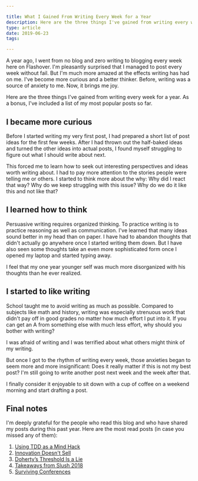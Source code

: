 ```yaml
---

title: What I Gained From Writing Every Week for a Year
description: Here are the three things I've gained from writing every week for a year. As a bonus, I've included a list of my most popular posts so far.
type: article
date: 2019-06-23
tags:

---
```


A year ago, I went from no blog and zero writing to blogging every week here on Flashover. I'm pleasantly surprised that I managed to post every week without fail. But I'm much more amazed at the effects writing has had on me. I've become more curious and a better thinker. Before, writing was a source of anxiety to me. Now, it brings me joy.

Here are the three things I've gained from writing every week for a year. As a bonus, I've included a list of my most popular posts so far.

## I became more curious

Before I started writing my very first post, I had prepared a short list of post ideas for the first few weeks. After I had thrown out the half-baked ideas and turned the other ideas into actual posts, I found myself struggling to figure out what I should write about next.

This forced me to learn how to seek out interesting perspectives and ideas worth writing about. I had to pay more attention to the stories people were telling me or others. I started to think more about the why: Why did I react that way? Why do we keep struggling with this issue? Why do we do it like this and not like that?

## I learned how to think

Persuasive writing requires organized thinking. To practice writing is to practice reasoning as well as communication. I've learned that many ideas sound better in my head than on paper. I have had to abandon thoughts that didn't actually go anywhere once I started writing them down. But I have also seen some thoughts take an even more sophisticated form once I opened my laptop and started typing away.

I feel that my one year younger self was much more disorganized with his thoughts than he ever realized.

## I started to like writing

School taught me to avoid writing as much as possible. Compared to subjects like math and history, writing was especially strenuous work that didn't pay off in good grades no matter how much effort I put into it. If you can get an A from something else with much less effort, why should you bother with writing?

I was afraid of writing and I was terrified about what others might think of my writing.

But once I got to the rhythm of writing every week, those anxieties began to seem more and more insignificant: Does it really matter if this is not my best post? I'm still going to write another post next week and the week after that.

I finally consider it enjoyable to sit down with a cup of coffee on a weekend morning and start drafting a post.

## Final notes

I'm deeply grateful for the people who read this blog and who have shared my posts during this past year. Here are the most read posts (in case you missed any of them):

1. [Using TDD as a Mind Hack](https://www.flashover.blog/posts/using-tdd-as-a-mind-hack/)
2. [Innovation Doesn't Sell](https://www.flashover.blog/posts/innovation-doesn-t-sell/)
3. [Doherty’s Threshold Is a Lie](https://www.flashover.blog/posts/dohertys-threshold-is-a-lie/)
4. [Takeaways from Slush 2018](https://www.flashover.blog/posts/takeaways-from-slush-2018/)
5. [Surviving Conferences](https://www.flashover.blog/posts/surviving-conferences/)

